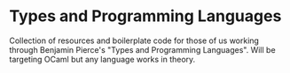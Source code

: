 # Types and Programming Languages

Collection of resources and boilerplate code for those of us working through Benjamin Pierce's
"Types and Programming Languages". Will be targeting OCaml but any language works in theory.

